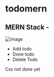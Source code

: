 # todomern

## MERN Stack - 
![image](https://github.com/akashsbadole/todomern/assets/150288768/9d8e8a94-6f58-4b2e-897d-686cce44798d)

<ul>
  <li>Add todo</li>
  <li>Done todo</li>
  <li>Delete Todo</li>
</ul>

<p>Css not done yet</p>

